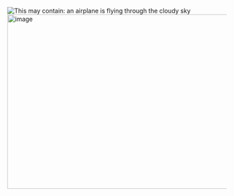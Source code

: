 <img src="https://i.pinimg.com/736x/f7/84/71/f7847106c64e5eeadbb2d55522b41723.jpg" alt="This may contain: an airplane is flying through the cloudy sky"/><img width="1200" height="400" alt="image" src="https://github.com/user-attachments/assets/a0b48182-3746-4d54-87fb-6b0dfb44e1ad" />
